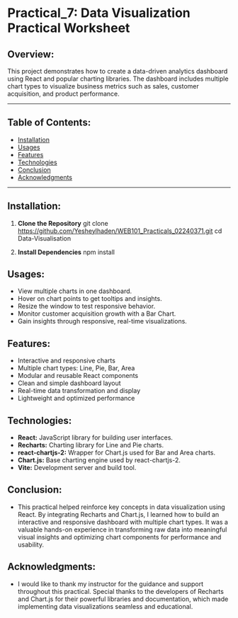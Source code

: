 # Practical_7: Data Visualization Practical Worksheet

## Overview:
This project demonstrates how to create a data-driven analytics dashboard using React and popular charting libraries. The dashboard includes multiple chart types to visualize business metrics such as sales, customer acquisition, and product performance.

---

## Table of Contents:

- [Installation](#installation)
- [Usages](#usages)
- [Features](#features)
- [Technologies](#technologies)
- [Conclusion](#conclusion)
- [Acknowledgments](#acknowledgments)

---

## Installation:

1. **Clone the Repository**
git clone <https://github.com/Yesheylhaden/WEB101_Practicals_02240371.git>
cd Data-Visualisation

2. **Install Dependencies**
npm install

## Usages:

- View multiple charts in one dashboard.
- Hover on chart points to get tooltips and insights.
- Resize the window to test responsive behavior.
- Monitor customer acquisition growth with a Bar Chart.
- Gain insights through responsive, real-time visualizations.

## Features:

- Interactive and responsive charts
- Multiple chart types: Line, Pie, Bar, Area
- Modular and reusable React components
- Clean and simple dashboard layout
- Real-time data transformation and display
- Lightweight and optimized performance

## Technologies:

- **React:** JavaScript library for building user interfaces.
- **Recharts:** Charting library for Line and Pie charts.
- **react-chartjs-2:** Wrapper for Chart.js used for Bar and Area charts.
- **Chart.js:** Base charting engine used by react-chartjs-2.
- **Vite:** Development server and build tool.

## Conclusion:

- This practical helped reinforce key concepts in data visualization using React. By integrating Recharts and Chart.js, I learned how to build an interactive and responsive dashboard with multiple chart types. It was a valuable hands-on experience in transforming raw data into meaningful visual insights and optimizing chart components for performance and usability.

## Acknowledgments:

- I would like to thank my instructor for the guidance and support throughout this practical. Special thanks to the developers of Recharts and Chart.js for their powerful libraries and documentation, which made implementing data visualizations seamless and educational.
